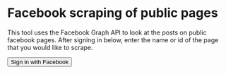 # Facebook scraping of public pages

<script>
  window.fbAsyncInit = function() {
    FB.init({
      appId            : '948109978690942',
      autoLogAppEvents : true,
      xfbml            : true,
      version          : 'v3.0'
    });
  };

  (function(d, s, id){
     var js, fjs = d.getElementsByTagName(s)[0];
     if (d.getElementById(id)) {return;}
     js = d.createElement(s); js.id = id;
     js.src = "https://connect.facebook.net/en_US/sdk.js";
     fjs.parentNode.insertBefore(js, fjs);
   }(document, 'script', 'facebook-jssdk'));
</script>

<script>
function myFacebookLogin() {
  FB.login(function(){
	document.getElementById('query').style.display = 'block';
}, {scope: ''});
}
</script>

This tool uses the Facebook Graph API to look at the posts on public facebook pages. After signing in below, enter the name or id of the page that you would like to scrape.

<button onclick="myFacebookLogin()">Sign in with Facebook</button>

<script>
function scrapePage() {
	var page = document.getElementById('page').value;
	var args = document.getElementById('args').value;
	FB.api(page + '/posts?' + args, function(response) {
		console.log(response);
		var text = "";
		if ('error' in response) {
			text = '<h3>Error occurred<h3>' + response['error']['message'];
		} else {
			text = '<h3>Data</h3>' + JSON.stringify(response['data']);
		}
		document.getElementById('response').innerHTML = text;
	})
}
</script>

<div id='query' style='display: none'>
	Public Page to scrape: <input type='text' id='page' value='mcdonaldsau'><br>
	Query Arguments: <input type='text' id='args'><br>
	<button onclick='scrapePage()'>Scrape</button>
	<div id='response'></div>
</div>



